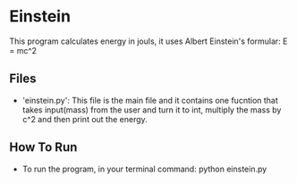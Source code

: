 # Einstein
This program calculates energy in jouls, it uses Albert Einstein's formular: E = mc^2

## Files
- 'einstein.py': This file is the main file and it contains one fucntion that takes input(mass) from the user and turn it to int, multiply the mass by c^2 and then print out the energy.

## How To Run
- To run the program, in your terminal command: python einstein.py
